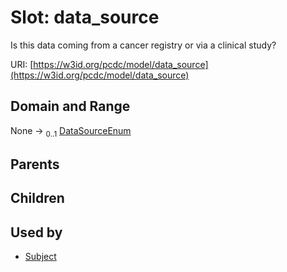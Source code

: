 
# Slot: data_source


Is this data coming from a cancer registry or via a clinical study?

URI: [https://w3id.org/pcdc/model/data_source](https://w3id.org/pcdc/model/data_source)


## Domain and Range

None &#8594;  <sub>0..1</sub> [DataSourceEnum](DataSourceEnum.md)

## Parents


## Children


## Used by

 * [Subject](Subject.md)
